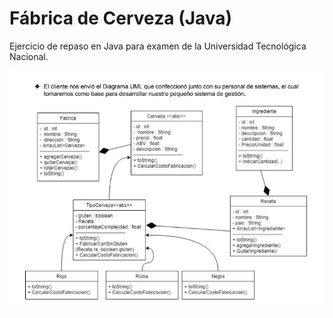 # Fábrica de Cerveza (Java)

Ejercicio de repaso en Java para examen de la Universidad Tecnológica Nacional.

![UML](https://raw.githubusercontent.com/gonzalas/fabrica-cerveza/master/uml.jpg)
